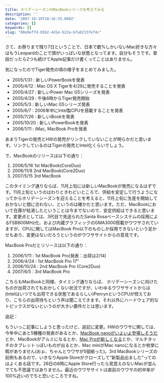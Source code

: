 ```yaml
---
title: ホリデーシーズンのMacBookシリーズを考えてみる
description: ''
date: '2007-10-19T18:16:35.000Z'
categories: []
keywords: []
slug: "08e9ef7d-b5b2-4d1e-b22a-b7a62157ef4c"
---
```

さて、お祭りまで残り7日ということで、日本で数%しかいないMac好きな方々はもうLeopardのことで頭がいっぱいな状態となってます。自分もそうです。普段だったら2つも続けてApple記事だけ書くってことはありません。

気になったのでTiger発売の頃の様子をまとめてみました。

*   2005/1/31 : 新しいPowerBookを発表
*   2005/4/12 : Mac OS X Tigerを4/29に発売することを発表
*   2005/4/27 : 新しいPower Mac G5シリーズを発表
*   2005/4/29 : 午後6時からTiger発売開始
*   2005/5/3 : 新しいiMac G5シリーズ発表
*   2005/6/7 : 2006年中にIntel製CPUを搭載することを発表
*   2005/7/26 : 新しいiBookを発表
*   2005/10/20 : 新しいPowerBookを発表
*   2006/1/11 : iMac, MacBook Proを発表

あまりTigerの発売とHWの発売がリンクしていないことが明らかだと思います。リンクしているのはTigerの発売とIntel化くらいでしょう。

で、MacBookのリリースは以下の通り：

1.  2006/5/16 1st MacBook(CoreDuo)
2.  2006/11/8 2nd MacBook(Core2Duo)
3.  2007/5/15 3rd MacBook

このタイミング通りならば、11月上旬には新しいMacBookが発売になるはずです。11月上旬というのはわりときわどいところで、供給を安定して行うようになってからホリデーシーズンを迎えることを考えると、11月上旬に生産を開始しておかないと間に合わない、というのは確かだと思います。ただ、MacBookにおいて在庫が枯渇したということは今までないので、安定供給はできると思います。変更点としては、3代目で見送られたSanta Rosaベースシステムの採用によるFSB800MHz化、および内蔵グラフィックのGMA3000搭載がウワサされていますが、CPUに関してはMacBook Pro以下のものしか採用できないという足かせもあり、変更はないだろうというのがウワササイトからの意見です。

MacBook Proだとリリースは以下の通り：

1.  2006/1/11 : 1st MacBook Pro(発表：出荷は2/14)
2.  2006/4/24 : 1st MacBook Pro 17"
3.  2006/10/24 : 2nd MacBook Pro (Core2Duo)
4.  2007/6/5 : 3rd MacBook Pro

こちらもMacBookと同様、タイミング通りならば、 ホリデーシーズンに向けたものが出荷されてもおかしくない状況ですが、いわゆるウワササイトからは(Intelはいつでも出荷できる状態であるらしい)PenrynというCPUが控えており、こちらの出荷待ちという声は聞こえてきます。それ以外にハードウェア的なトピックスがないというのが大きい要件だとは思います。

追記：

もういっこ記事にしようと思ったけど、追記に変更。HWのウワサに関しては、今年中にあと5機種の発表があるとか、[MacBook nanoがいよいよ登場しそうだ](http://japanese.engadget.com/2007/10/19/macbook-leopard/)とか、MacBookがアルミになるとか、[Mac Proが新しくなる](http://blog.livedoor.jp/applebrothers/archives/51223742.html)とか、マルチタッチのタブレットっぽいものが出るとか、Mac miniがMac nanoになるとか枚挙に暇がありません(おぉ、ちゃんとウワサが5個揃った)。3rd MacBookシリーズの前例もあるので、いきなりApple Storeがクローズして”新製品出ました”ってのはよくある話です。26日の6時にApple Store行ったら見覚えのないMacが並んでても不思議ではありません。最近のウワササイトは直前のウワサの的中率が100%近いのでちと恐いところですね。